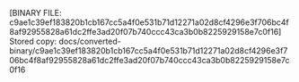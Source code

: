[BINARY FILE: c9ae1c39ef183820b1cb167cc5a4f0e531b71d12271a02d8cf4296e3f706bc4f8af92955828a61dc2ffe3ad20f07b740ccc43ca3b0b8225929158e7c0f16]
Stored copy: docs/converted-binary/c9ae1c39ef183820b1cb167cc5a4f0e531b71d12271a02d8cf4296e3f706bc4f8af92955828a61dc2ffe3ad20f07b740ccc43ca3b0b8225929158e7c0f16
